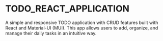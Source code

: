 # TODO_REACT_APPLICATION
A simple and responsive TODO application with CRUD features built with React and Material-UI (MUI). This app allows users to add, organize, and manage their daily tasks in an intuitive way.
